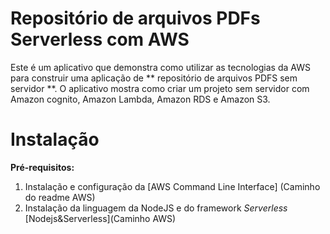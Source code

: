 # Repositório de arquivos PDFs Serverless com AWS
Este é um aplicativo que demonstra como utilizar as tecnologias da AWS para construir uma aplicação de ** repositório de arquivos PDFS sem servidor **.
O aplicativo mostra como criar um projeto sem servidor com Amazon cognito, Amazon Lambda, Amazon RDS e Amazon S3.

# Instalação

**Pré-requisitos:**

1. Instalação e configuração da [AWS Command Line Interface] (Caminho do readme AWS)
2. Instalação da linguagem da NodeJS e do framework *Serverless* [Nodejs&Serverless](Caminho AWS)







